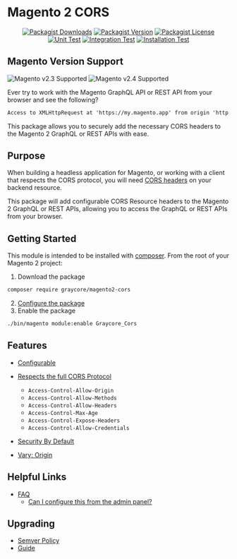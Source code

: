 # Magento 2 CORS

<div align="center">

[![Packagist Downloads](https://img.shields.io/packagist/dm/graycore/magento2-cors?color=blue)](https://packagist.org/packages/graycore/magento2-cors/stats)
[![Packagist Version](https://img.shields.io/packagist/v/graycore/magento2-cors?color=blue)](https://packagist.org/packages/graycore/magento2-cors)
[![Packagist License](https://img.shields.io/packagist/l/graycore/magento2-cors)](https://github.com/graycoreio/magento2-cors/blob/master/LICENSE)
[![Unit Test](https://github.com/graycoreio/magento2-cors/actions/workflows/unit.yaml/badge.svg)](https://github.com/graycoreio/magento2-cors/actions/workflows/unit.yaml)
[![Integration Test](https://github.com/graycoreio/magento2-cors/actions/workflows/integration.yaml/badge.svg)](https://github.com/graycoreio/magento2-cors/actions/workflows/integration.yaml)
[![Installation Test](https://github.com/graycoreio/magento2-cors/actions/workflows/install.yaml/badge.svg)](https://github.com/graycoreio/magento2-cors/actions/workflows/install.yaml)

</div>


## Magento Version Support
![Magento v2.3 Supported](https://img.shields.io/badge/Magento-2.3-brightgreen.svg?labelColor=2f2b2f&logo=magento&logoColor=f26724&color=464246&longCache=true&style=flat)
![Magento v2.4 Supported](https://img.shields.io/badge/Magento-2.4-brightgreen.svg?labelColor=2f2b2f&logo=magento&logoColor=f26724&color=464246&longCache=true&style=flat)

Ever try to work with the Magento GraphQL API or REST API from your browser and see the following?

```txt
Access to XMLHttpRequest at 'https://my.magento.app' from origin 'http://my.webapp.com' has been blocked by CORS policy: Response to preflight request doesn't pass access control check: No 'Access-Control-Allow-Origin' header is present on the requested resource.
```

This package allows you to securely add the necessary CORS headers to the Magento 2 GraphQL or REST APIs with ease.

## Purpose
When building a headless application for Magento, or working with a client that respects the CORS protocol, you will need [CORS headers](https://fetch.spec.whatwg.org/#http-cors-protocol) on your backend resource.

This package will add configurable CORS Resource headers to the Magento 2 GraphQL or REST APIs, allowing you to access the GraphQL or REST APIs from your browser.

## Getting Started
This module is intended to be installed with [composer](https://getcomposer.org/). From the root of your Magento 2 project:

1. Download the package
```bash
composer require graycore/magento2-cors
```
2. [Configure the package](/docs/stories/configuring-the-headers.md)
3. Enable the package

```bash
./bin/magento module:enable Graycore_Cors
```

## Features
* [Configurable](./docs/stories/configuring-the-headers.md)
* [Respects the full CORS Protocol](https://fetch.spec.whatwg.org/#http-cors-protocol)
    * `Access-Control-Allow-Origin`
    * `Access-Control-Allow-Methods`
    * `Access-Control-Allow-Headers`
    * `Access-Control-Max-Age`
    * `Access-Control-Expose-Headers`
    * `Access-Control-Allow-Credentials`

* [Security By Default](./docs/stories/security.md#security-by-default)
* [Vary: Origin](https://fetch.spec.whatwg.org/#cors-protocol-and-http-caches)
## Helpful Links
* [FAQ](./docs/faq/faqs.md)
    * [Can I configure this from the admin panel?](./docs/faq/faqs.md#can-i-configure-this-from-the-admin-panel)

## Upgrading
* [Semver Policy](https://semver.org/)
* [Guide](./docs/upgrading/guide.md)
